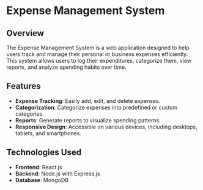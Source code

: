 # Expense Management System

## Overview

The Expense Management System is a web application designed to help users track and manage their personal or business expenses efficiently. This system allows users to log their expenditures, categorize them, view reports, and analyze spending habits over time.

## Features

- **Expense Tracking**: Easily add, edit, and delete expenses.
- **Categorization**: Categorize expenses into predefined or custom categories.
- **Reports**: Generate reports to visualize spending patterns.
- **Responsive Design**: Accessible on various devices, including desktops, tablets, and smartphones.

## Technologies Used

- **Frontend**: React.js
- **Backend**: Node.js with Express.js
- **Database**: MongoDB
